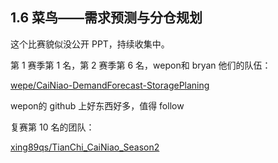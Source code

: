 


## 1.6 菜鸟——需求预测与分仓规划

这个比赛貌似没公开 PPT，持续收集中。

第 1 赛季第 1 名，第 2 赛季第 6 名，wepon和 bryan 他们的队伍：

[wepe/CaiNiao-DemandForecast-StoragePlaning](http://link.zhihu.com/?target=https%3A//github.com/wepe/CaiNiao-DemandForecast-StoragePlaning)

wepon的 github 上好东西好多，值得 follow

复赛第 10 名的团队：

[xing89qs/TianChi_CaiNiao_Season2](http://link.zhihu.com/?target=https%3A//github.com/xing89qs/TianChi_CaiNiao_Season2)
